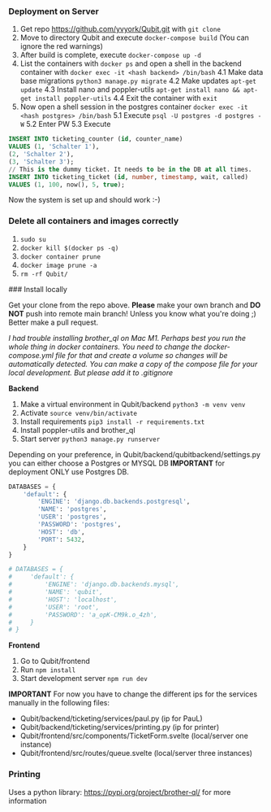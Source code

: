 ### Deployment on Server

1. Get repo https://github.com/yvyork/Qubit.git with ```git clone```
2. Move to directory Qubit and execute ```docker-compose build```
(You can ignore the red warnings)
3. After build is complete, execute ```docker-compose up -d``` 
4. List the containers with ```docker ps``` and open a shell in the backend container with ```docker exec -it <hash backend> /bin/bash```
4.1 Make data base migrations ```python3 manage.py migrate```
4.2 Make updates ```apt-get update```
4.3 Install nano and poppler-utils ```apt-get install nano && apt-get install poppler-utils```
4.4 Exit the container with ```exit```
5. Now open a shell session in the postgres container ```docker exec -it <hash postgres> /bin/bash```
5.1 Execute ```psql -U postgres -d postgres -W```
5.2 Enter PW
5.3 Execute 
```sql
INSERT INTO ticketing_counter (id, counter_name)
VALUES (1, 'Schalter 1'),
(2, 'Schalter 2'),
(3, 'Schalter 3');
// This is the dummy ticket. It needs to be in the DB at all times. 
INSERT INTO ticketing_ticket (id, number, timestamp, wait, called)
VALUES (1, 100, now(), 5, true);

```

Now the system is set up and should work :-) 

### Delete all containers and images correctly

1. ```sudo su```
2. ```docker kill $(docker ps -q)```
3. ```docker container prune```
4. ```docker image prune -a```
5. ```rm -rf Qubit/```


### Install locally 

Get your clone from the repo above. 
__Please__ make your own branch and __DO NOT__ push into remote main branch! Unless you know what you're doing ;) 
Better make a pull request.  

*I had trouble installing brother_ql on Mac M1. Perhaps best you run the whole thing in docker containers. You need to change the docker-compose.yml file for that and create a volume so changes will be automatically detected. You can make a copy of the compose file for your local development. But please add it to .gitignore* 

__Backend__
1. Make a virtual environment in Qubit/backend ```python3 -m venv venv```
2. Activate ```source venv/bin/activate```
3. Install requirements ```pip3 install -r requirements.txt```
4. Install poppler-utils and brother_ql
4. Start server ```python3 manage.py runserver``` 

Depending on your preference, in Qubit/backend/qubitbackend/settings.py you can either choose a Postgres or MYSQL DB
__IMPORTANT__ for deployment ONLY use Postgres DB. 

```python
DATABASES = {
    'default': {
        'ENGINE': 'django.db.backends.postgresql',
        'NAME': 'postgres',
        'USER': 'postgres',
        'PASSWORD': 'postgres',
        'HOST': 'db',
        'PORT': 5432,
    }
}

# DATABASES = {
#     'default': {
#         'ENGINE': 'django.db.backends.mysql',
#         'NAME': 'qubit',
#         'HOST': 'localhost',
#         'USER': 'root',
#         'PASSWORD': 'a_opK-CM9k.o_4zh',
#     }
# }
```

__Frontend__
1. Go to Qubit/frontend
2. Run ```npm install```
3. Start development server ```npm run dev```

__IMPORTANT__
For now you have to change the different ips for the services manually in the following files:
- Qubit/backend/ticketing/services/paul.py (ip for PauL)
- Qubit/backend/ticketing/services/printing.py (ip for printer)
- Qubit/frontend/src/components/TicketForm.svelte (local/server one instance)
- Qubit/frontend/src/routes/queue.svelte (local/server three instances)


### Printing

Uses a python library: https://pypi.org/project/brother-ql/ for more information

